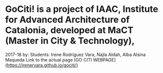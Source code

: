 # GoCiti! is a project of IAAC, Institute for Advanced Architecture of Catalonia, developed at MaCT (Master in City & Technology),
2017-18 by:
Students: Irene Rodríguez Vara, Najla Aldah, Alba Alsina Maqueda
Link to the actual page [GO CITI WEBPAGE] (https://irenervara.github.io/gociti/)
